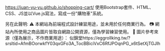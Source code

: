 https://juan-yu-yu.github.io/shopping-cart/ 
使用Bootstrap套件、HTML、CSS、JS並以Vue.js寫法，寫成一份"購物車"系統。

另在此聲明:
⚠️ 本網站為前端程式設計練習用途，並未用於任何商業行為。
📷 網站內所使用之商品圖片皆取自網路公開資源，僅為學習練習使用。
🔗 圖片參考來源（僅為展示，不作商業用途）：
似錦堂https://eggrollking.tw/?srsltid=AfmBOorwkfY03qxGFo3A_TocBBiciVxC6RfJPOqnPG_x6tSetXjTGJlh
